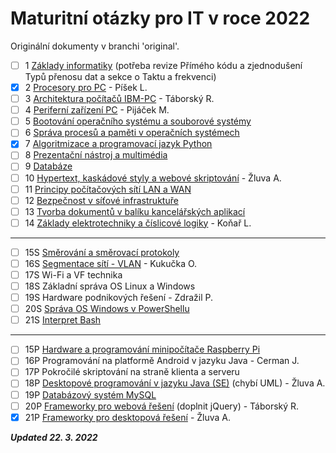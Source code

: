 # Maturitní otázky pro IT v roce 2022

Originální dokumenty v branchi 'original'.

- [ ] 1 [Základy informatiky](Společné/1%20Základy%20Informatiky.md) (potřeba revize Přímého kódu a zjednodušení Typů přenosu dat a sekce o Taktu a frekvenci)
- [x] 2 [Procesory pro PC](Společné/2%20Procesory%20IBM%20PC.md) - Píšek L.
- [ ] 3 [Architektura počítačů IBM-PC](Společné/3%20Architektura%20IBM%20PC.md) - Táborský R.
- [ ] 4 [Periferní zařízení PC](Společné/4%20Periferní%20zařízení.md) - Pijáček M.
- [ ] 5 [Bootování operačního systému a souborové systémy](Společné/5%20Bootování%20OS%20a%20souborové%20systémy.md)
- [ ] 6 [Správa procesů a paměti v operačních systémech](Společné/6%20Správa%20paměti%20a%20procesů.md)
- [x] 7 [Algoritmizace a programovací jazyk Python](Společné/7%20Algoritmizace.md)
- [ ] 8 [Prezentační nástroj a multimédia](Společné/8%20PPT%20a%20Multimédia.md)
- [ ] 9 [Databáze](Společné/9%20Databáze.md)
- [ ] 10 [Hypertext, kaskádové styly a webové skriptování](Společné/10%20Hypertext,%20kaskádové%20styly%20a%20webové%20skriptování.md) - Žluva A.
- [ ] 11 [Principy počítačových sítí LAN a WAN](Společné/11%20Základy%20sítí.md)
- [ ] 12 [Bezpečnost v síťové infrastruktuře](Společné/12%20Bezpečnost.md)
- [ ] 13 [Tvorba dokumentů v balíku kancelářských aplikací](Společné/13%20Word,%20Excel.md)
- [ ] 14 [Základy elektrotechniky a číslicové logiky](Společné/14%20Základy%20ELN%20a%20CST.md) - Koňař L.
---
- [ ] 15S [Směrování a směrovací protokoly](Síťaři/15S_routing_a_routing_protokoly.md)
- [ ] 16S [Segmentace sítí - VLAN](Síťaři/16S_segmentace_siti_vlan.md) - Kukučka O.
- [ ] 17S Wi-Fi a VF technika
- [ ] 18S Základní správa OS Linux a Windows
- [ ] 19S Hardware podnikových řešení - Zdražil P.
- [ ] 20S [Správa OS Windows v PowerShellu](Síťaři/20S_sprava_os_win_powershell_puvodni.md)
- [ ] 21S [Interpret Bash](Síťaři/21S_bash.md)
---
- [ ] 15P [Hardware a programování minipočítače Raspberry Pi](Programátoři/15P%20HW%20a%20programování%20minipočítače%20RPI.md)
- [ ] 16P Programování na platformě Android v jazyku Java - Cerman J.
- [ ] 17P Pokročilé skriptování na straně klienta a serveru
- [ ] 18P [Desktopové programování v jazyku Java (SE)](Programátoři/18P%20Desktopové%20programování%20v%20jazyku%20Java%20(SE).md) (chybí UML) - Žluva A.
- [ ] 19P [Databázový systém MySQL](Programátoři/19P%20Databázový%20systém%20MySQL.md)
- [ ] 20P [Frameworky pro webová řešení](Programátoři/20P%20Frameworky%20pro%20webová%20řešení.md) (doplnit jQuery) - Táborský R.
- [x] 21P [Frameworky pro desktopová řešení](Programátoři/21P%20Frameworky%20pro%20desktopová%20řešení.md) - Žluva A.

***Updated 22. 3. 2022***
